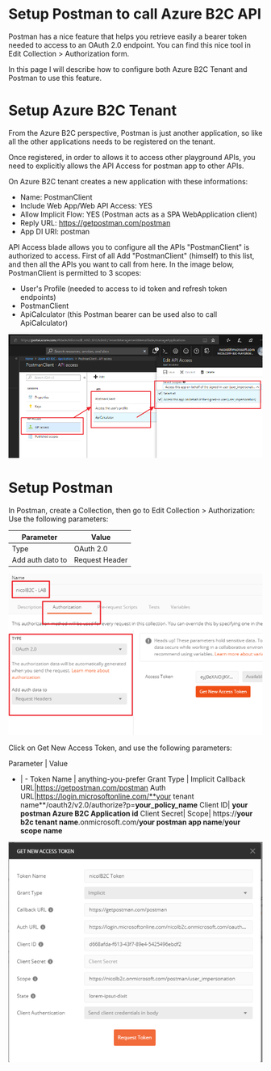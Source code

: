 # Setup Postman to call Azure B2C API	
Postman has a nice feature that helps you retrieve easily a bearer token needed to access to an OAuth 2.0 endpoint. You can find this nice tool in Edit Collection > Authorization form.

In this page I will describe how to configure both Azure B2C Tenant and Postman to use this feature.

# Setup Azure B2C Tenant
From the Azure B2C perspective, Postman is just another application, so like all the other applications needs to be registered on the tenant.

Once registered, in order to allows it to access other playground APIs, you need to explicitly allows the API Access for postman app to other APIs. 

On Azure B2C tenant creates a new application with these informations:

* Name: PostmanClient
* Include Web App/Web API Access: YES
* Allow Implicit Flow: YES (Postman acts as a SPA WebApplication client)
* Reply URL: https://getpostman.com/postman
* App DI URI: postman

API Access blade allows you to configure all the APIs "PostmanClient" is authorized to access. First of all Add "PostmanClient" (himself) to this list, and then all the APIs you want to call from here. In the image below, PostmanClient is permitted to 3 scopes:

* User's Profile (needed to access to id token and refresh token endpoints)
* PostmanClient
* ApiCalculator (this Postman bearer can be used also to call ApiCalculator)

![API Access Configuration](assets/img07.png)

# Setup Postman
In Postman, create a Collection, then go to Edit Collection > Authorization:
Use the following parameters:

Parameter | Value
-|-
Type| OAuth 2.0
Add auth dato to| Request Header

![Postman setup](assets/img08.png)

Click on Get New Access Token, and use the following parameters:

Parameter | Value
- | -
Token Name | anything-you-prefer
Grant Type | Implicit
Callback URL|https://getpostman.com/postman
Auth URL|https://login.microsoftonline.com/**your tenant name**/oauth2/v2.0/authorize?p=**your_policy_name**
Client ID| **your postman Azure B2C Application id**
Client Secret| 
Scope| https://**your b2c tenant name**.onmicrosoft.com/**your postman app name**/**your scope name**

![Postman get new access token](assets/img09.png)